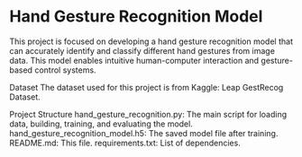 #  Hand Gesture Recognition Model
This project is focused on developing a hand gesture recognition model that can accurately identify and classify different hand gestures from image data. This model enables intuitive human-computer interaction and gesture-based control systems.

Dataset
The dataset used for this project is from Kaggle: Leap GestRecog Dataset.

Project Structure
hand_gesture_recognition.py: The main script for loading data, building, training, and evaluating the model.
hand_gesture_recognition_model.h5: The saved model file after training.
README.md: This file.
requirements.txt: List of dependencies.

